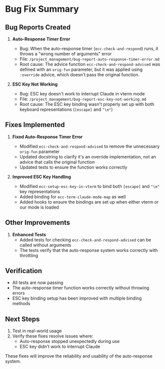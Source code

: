 # Bug Fix Summary

## Bug Reports Created

1. **Auto-Response Timer Error**
   - Bug: When the auto-response timer (`ecc-check-and-respond`) runs, it throws a "wrong number of arguments" error
   - File: `/project_management/bug-report-auto-response-timer-error.md`
   - Root cause: The advice function `ecc-check-and-respond-advised` was defined with an `orig-fun` parameter, but it was applied using `:override` advice, which doesn't pass the original function.

2. **ESC Key Not Working**
   - Bug: ESC key doesn't work to interrupt Claude in vterm mode
   - File: `/project_management/bug-report-esc-key-not-working.md`
   - Root cause: The ESC key binding wasn't properly set up with both keyboard representations (`[escape]` and `"\e"`)

## Fixes Implemented

1. **Fixed Auto-Response Timer Error**
   - Modified `ecc-check-and-respond-advised` to remove the unnecessary `orig-fun` parameter
   - Updated docstring to clarify it's an override implementation, not an advice that calls the original function
   - Updated tests to ensure the function works correctly

2. **Improved ESC Key Handling**
   - Modified `ecc-setup-esc-key-in-vterm` to bind both `[escape]` and `"\e"` key representations
   - Added binding for `ecc-term-claude-mode-map` as well
   - Added hooks to ensure the bindings are set up when either vterm or our mode is loaded

## Other Improvements

1. **Enhanced Tests**
   - Added tests for checking `ecc-check-and-respond-advised` can be called without arguments
   - The tests verify that the auto-response system works correctly with throttling

## Verification

- All tests are now passing
- The auto-response timer function works correctly without throwing errors
- ESC key binding setup has been improved with multiple binding methods

## Next Steps

1. Test in real-world usage
2. Verify these fixes resolve issues where:
   - Auto-response stopped unexpectedly during use
   - ESC key didn't work to interrupt Claude

These fixes will improve the reliability and usability of the auto-response system.